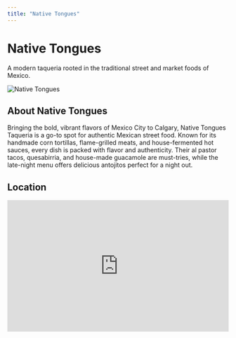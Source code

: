 ```yaml
---
title: "Native Tongues"
---
```


<div class="hero-container sub-page text-center py-5">
  <div class="hero">
    <h1 class="display-4 fw-bold">Native Tongues</h1>
    <p class="lead">A modern taqueria rooted in the traditional street and market foods of Mexico.</p>
  </div>
</div>

<section class="restaurant-details">
  <img src="./assets/native-tongue-small.jpg" alt="Native Tongues" class="img-fluid mb-4">
  <h2>About Native Tongues</h2>
  <p>Bringing the bold, vibrant flavors of Mexico City to Calgary, Native Tongues Taqueria is a go-to spot for authentic Mexican street food. Known for its handmade corn tortillas, flame-grilled meats, and house-fermented hot sauces, every dish is packed with flavor and authenticity. Their al pastor tacos, quesabirria, and house-made guacamole are must-tries, while the late-night menu offers delicious antojitos perfect for a night out.</p>

  <h2>Location</h2>
  <div id="map">
    <!-- Embed Google Maps -->
  <iframe src="https://www.google.com/maps/embed?pb=!1m18!1m12!1m3!1d2508.6334457035327!2d-114.07242911264206!3d51.041390471709825!2m3!1f0!2f0!3f0!3m2!1i1024!2i768!4f13.1!3m3!1m2!1s0x5371701d382e2377%3A0xe31b00c67838cf12!2sNative%20Tongues%20Taqueria%20-%20Victoria%20Park!5e0!3m2!1sen!2sus!4v1743689018227!5m2!1sen!2sus" width="100%" height="300" style="border:0;" allowfullscreen="" loading="lazy" referrerpolicy="no-referrer-when-downgrade"></iframe>
  </div>
</section>

<Footer />